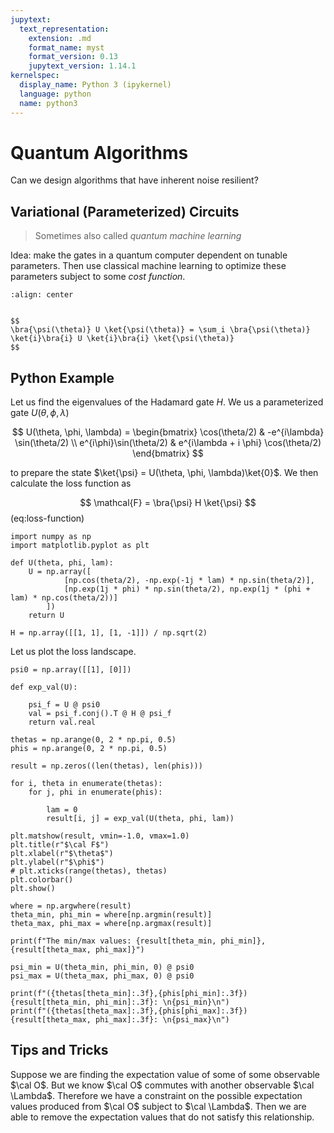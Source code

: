 ```yaml
---
jupytext:
  text_representation:
    extension: .md
    format_name: myst
    format_version: 0.13
    jupytext_version: 1.14.1
kernelspec:
  display_name: Python 3 (ipykernel)
  language: python
  name: python3
---
```


# Quantum Algorithms

Can we design algorithms that have inherent noise resilient? 

## Variational (Parameterized) Circuits

> Sometimes also called _quantum machine learning_

Idea: make the gates in a quantum computer dependent on tunable parameters. Then use classical machine learning to optimize these parameters subject to some _cost function_.

```{image} varitional-circuit.png
:align: center
```

```{note}

$$
\bra{\psi(\theta)} U \ket{\psi(\theta)} = \sum_i \bra{\psi(\theta)} \ket{i}\bra{i} U \ket{i}\bra{i} \ket{\psi(\theta)}
$$

```

## Python Example

Let us find the eigenvalues of the Hadamard gate $H$. We us a parameterized gate $U(\theta, \phi, \lambda)$

$$
U(\theta, \phi, \lambda) = \begin{bmatrix} \cos(\theta/2) & -e^{i\lambda} \sin(\theta/2) \\
e^{i\phi}\sin(\theta/2) & e^{i\lambda + i \phi} \cos(\theta/2)
\end{bmatrix}
$$

to prepare the state $\ket{\psi} = U(\theta, \phi, \lambda)\ket{0}$. We then calculate the loss function as 

$$
\mathcal{F} = \bra{\psi} H \ket{\psi}
$$ (eq:loss-function)

```{code-cell} ipython3
import numpy as np
import matplotlib.pyplot as plt

def U(theta, phi, lam):
    U = np.array([
            [np.cos(theta/2), -np.exp(-1j * lam) * np.sin(theta/2)],
            [np.exp(1j * phi) * np.sin(theta/2), np.exp(1j * (phi + lam) * np.cos(theta/2))]
        ])
    return U

H = np.array([[1, 1], [1, -1]]) / np.sqrt(2)

```

Let us plot the loss landscape.

```{code-cell} ipython3
psi0 = np.array([[1], [0]])

def exp_val(U):

    psi_f = U @ psi0
    val = psi_f.conj().T @ H @ psi_f
    return val.real

thetas = np.arange(0, 2 * np.pi, 0.5)
phis = np.arange(0, 2 * np.pi, 0.5)

result = np.zeros((len(thetas), len(phis)))

for i, theta in enumerate(thetas):
    for j, phi in enumerate(phis):

        lam = 0
        result[i, j] = exp_val(U(theta, phi, lam))

plt.matshow(result, vmin=-1.0, vmax=1.0)
plt.title(r"$\cal F$")
plt.xlabel(r"$\theta$")
plt.ylabel(r"$\phi$")
# plt.xticks(range(thetas), thetas)
plt.colorbar()
plt.show()

```

```{code-cell} ipython3
where = np.argwhere(result)
theta_min, phi_min = where[np.argmin(result)]
theta_max, phi_max = where[np.argmax(result)]

print(f"The min/max values: {result[theta_min, phi_min]}, {result[theta_max, phi_max]}")

psi_min = U(theta_min, phi_min, 0) @ psi0
psi_max = U(theta_max, phi_max, 0) @ psi0

print(f"({thetas[theta_min]:.3f},{phis[phi_min]:.3f}) {result[theta_min, phi_min]:.3f}: \n{psi_min}\n")
print(f"({thetas[theta_max]:.3f},{phis[phi_max]:.3f}) {result[theta_max, phi_max]:.3f}: \n{psi_max}\n")
```

## Tips and Tricks

Suppose we are finding the expectation value of some of some observable $\cal O$. But we know $\cal O$ commutes with another observable $\cal \Lambda$. Therefore we have a constraint on the possible expectation values produced from $\cal O$ subject to $\cal \Lambda$. Then we are able to remove the expectation values that do not satisfy this relationship.  